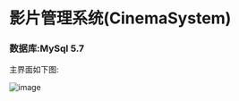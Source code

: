 # 影片管理系统(CinemaSystem)

### 数据库:MySql 5.7

主界面如下图:

![image](https://user-images.githubusercontent.com/57223447/120080303-21df6e00-c0b0-11eb-93d1-170b215103be.png)
